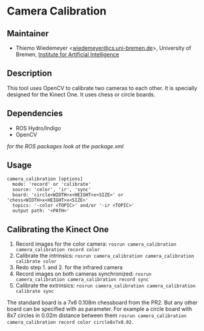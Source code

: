 # Camera Calibration

## Maintainer

- Thiemo Wiedemeyer <<wiedemeyer@cs.uni-bremen.de>>, University of Bremen, [Institute for Artificial Intelligence](http://ai.uni-bremen.de/)

## Description

This tool uses OpenCV to calibrate two cameras to each other. It is specially designed for the Kinect  One. It uses chess or circle boards.

## Dependencies

- ROS Hydro/Indigo
- OpenCV

*for the ROS packages look at the package.xml*

## Usage

```
camera_calibration [options]
  mode: 'record' or 'calibrate'
  source: 'color', 'ir', 'sync'
  board: 'circle<WIDTH>x<HEIGHT>x<SIZE>' or 'chess<WIDTH>x<HEIGHT>x<SIZE>'
  topics: '-color <TOPIC>' and/or '-ir <TOPIC>'
  output path: '<PATH>'
```

## Calibrating the Kinect One

1. Record images for the color camera: `rosrun camera_calibration camera_calibration record color`
2. Calibrate the intrinsics: `rosrun camera_calibration camera_calibration calibrate color`
3. Redo step 1. and 2. for the infrared camera
4. Record images on both cameras synchronized: `rosrun camera_calibration camera_calibration record sync`
4. Calibrate the extrinsics: `rosrun camera_calibration camera_calibration calibrate sync`

The standard board is a 7x6 0.108m chessboard from the PR2. But any other board can be specified with as parameter. For example a circle board with 8x7 circles in 0.02m distance between them `rosrun camera_calibration camera_calibration record color circle8x7x0.02`.

